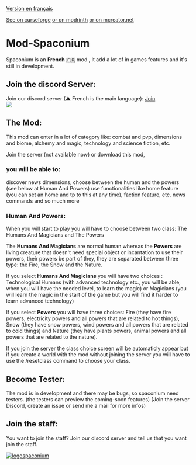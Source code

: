 <a href="https://github.com/GZod01/Mod-Spaconium/blob/main/README.fr.md">Version en français</a>

<a href="https://www.curseforge.com/minecraft/mc-mods/spaconium">See on curseforge</a>
<a href="https://modrinth.com/mod/spaconium">or on modrinth</a>
<a href="https://mcreator.net/modification/93197/spaconium">or on mcreator.net</a>

# Mod-Spaconium
Spaconium is an **French** 🇫🇷 mod., it add a lot of in games features and it's still in development.
## Join the discord Server:
Join our discord server (⚠ French is the main language): <a href="https://discor.io/spaconium">Join</a><br>
<a  href="https://discord.io/spaconium"><img src="https://discordapp.com/api/guilds/978527342811045888/widget.png?style=banner2"></a>

## The Mod:
This mod can enter in a lot of category like: combat and pvp, dimensions and biome, alchemy and magic, technology and science fiction, etc.

Join the server (not available now) or download this mod,

### you will be able to:
discover news dimensions,
choose between the human and the powers (see below at Human And Powers)
use functionalities like home feature (you can set an home and tp to this at any time), faction feature, etc.
news commands
and so much more
### Human And Powers:
When you will start to play you will have to choose between two class: The Humans And Magicians and The Powers

The **Humans And Magicians** are normal human whereas the **Powers** are living creature that doesn't need special object or incantation to use their powers, their powers be part of they, they are separated between three type: the Fire, the Snow and the Nature.

If you select **Humans And Magicians** you will have two choices : Technological Humans (with advanced technology etc., you will be able, when you will have the needed level, to learn the magic) or Magicians (you will learn the magic in the start of the game but you will find it harder to learn advanced technology)

If you select **Powers** you will have three choices: Fire (they have fire powers, electricity powers and all powers that are related to hot things), Snow (they have snow powers, wind powers and all powers that are related to cold things) and Nature (they have plants powers, animal powers and all powers that are related to the nature).

 

If you join the server the class choice screen will be automaticly appear but if you create a world with the mod without joining the server you will have to use the /resetclass command to choose your class.

## Become Tester:
The mod is in development and there may be bugs, so spaconium need testers. (the testers can preview the coming-soon features) (Join the server Discord, create an issue or send me a mail for more infos)
<!--<a href="https://gzod01.github.io/spaconium/private/inscription-testers">Inscriptions</a>-->


## Join the staff:
You want to join the staff?
Join our discord server and tell us that you want join the staff.
<!--Postez votre candidature sur <a href="https://gzod01.github.io/spaconium/private/candidatures">cette page</a>-->

[![logospaconium](https://cdn.discordapp.com/attachments/1037270814057300052/1037347117733249084/logospaconium.png)](https://discord.io/spaconium)
